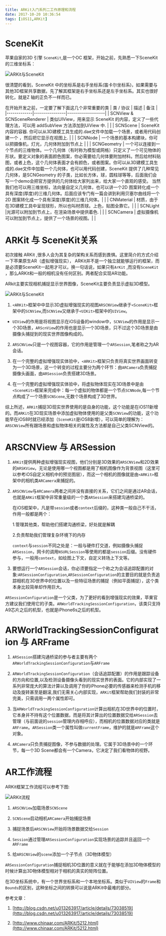 ```yaml
---
title: ARKit入门系列二工作原理和流程
date: 2017-10-20 10:36:54
tags: [iOS11,ARKit]
---
```



# SceneKit

 苹果自家的3D 引擎 `SceneKit`,是一个OC 框架，开始之前，先熟悉一下SceneKit 的三维坐标系：

 ![ARKit与SceneKit](/images/arkit/arkit_02_01.jpeg)

  很清楚的看到，SceneKit 中的坐标系是右手坐标系(笛卡尔坐标系)，如果需要与其他3D框架共享数据，先了解其框架是右手坐标系还是左手坐标系。其实也很好转化，就是Z 轴的正负不一样而已。

  在开始开发之前，一定要了解下面这几个非常重要的类
|    类 / 协议         |  描述      |    备注            |
|-------------|----------------|-------------------|
| SCNView & SCNSceneRenderer | 类似UIView，用来显示 SceneKit 的内容，定义了一些代理方法，可以用 addSubView 方法添加到UiView 中. | |
| SCNScene | SceneKit 内容的容器. 你可以从3D建模工具生成的.dae文件中加载一个场景，或者用代码创建一个 ，然后把它显示在视图上. | |
| SCNNode | 一个场景的基本构建块，你可以把摄像机，灯光，几何体附加到节点上 | |
| SCNGeometry | 一个可以连接到一个节点的三维物体。一个几何体（有时称为模型或网格）只定义了一个可见物体的形状。要定义对象的表面颜色图案，你必需要给几何体要附加材料。然后给材料贴图，或者上色，这个几何体表面才会有颜色，或者图案。你可以从3D建模工具生成的.dae文件中加载一个几何体，也可以用代码创建，SceneKit 提供了几种常见几何体，是SCNGeometry 的子类，比如长方体，球，圆柱球等等，后面我们会写一个demo会把官方提供的几何体给大家列出来，给大家一个直观的感受。 当然我们也可以用三维坐标，法向量自定义几何体，也可以讲一个2D 图案转化成一个具有深度(厚度)的三维几何体。后面应该专门有一篇会讲到利用贝塞尔曲线将一个2D 图案转化成一个具有深度(厚度)的三维几何体。| |
| CNMaterial | 材质，由于在3D建模工具中呈现球形，所以也叫材质球。上色，贴图全靠它。| |
| SCNLight |光源可以附加到节点上，在渲染场景中提供着色. | |
| SCNCamera | 虚拟摄像机可以附加到节点上，提供了一个场景的视图。| |

<!-- more -->

# ARKit 与 SceneKit关系

  初次接触 ARKit ,很多人会为其复杂的架构关系而感到畏惧。这里简介的方式介绍一下苹果原生AR（虚拟增强现实）， ARKit并不是一个独立就能够运行的框架，而是必须要SceneKit一起用才可以，换一句话说，如果只有`ArKit` ,而没有`SceneKit` ，那么ARKit和一般的相机没有任何区别。两者配合实现AR功能。 

  ARkit主要实现相机捕捉显示世界图像，SceneKit主要负责显示虚拟3D模型。

  ![ARKit与SceneKit](/images/arkit/arkit_scencekit.png)

 1. `<ARKit>`框架中中显示3D虚拟增强现实的视图`ARSCNView`继承于`<SceneKit>`框架中的`SCNView`,而`SCNView`又继承于`<UIKit>`框架中的`UIView`。

 * `UIView`的作用是将视图显示在iOS设备的window中，`SCNView`的作用是显示一个3D场景，`ARScnView`的作用也是显示一个3D场景，只不过这个3D场景是由摄像头捕捉到的现实世界图像构成的。

 2. `ARSCNView`只是一个视图容器，它的作用是管理一个`ARSession`,笔者称之为AR会话。


 3. 在一个完整的虚拟增强现实体验中，`<ARKit>`框架只负责将真实世界画面转变为一个3D场景，这一个转变的过程主要分为两个环节：由`ARCamera`负责捕捉摄像头画面，由`ARSession`负责搭建3D场景。

 4. 在一个完整的虚拟增强现实体验中，将虚拟物体现实在3D场景中是由`<SceneKit>`框架来完成中：每一个虚拟的物体都是一个节点`SCNNode`,每一个节点构成了一个场景`SCNScene`,无数个场景构成了3D世界。

 综上所述，`ARKit`捕捉3D现实世界使用的是自身的功能，这个功能是在iOS11新增的。而`ARKit`在3D现实场景中添加虚拟物体使用的是父类`SCNView`的功能，这个功能早在iOS8时就已经添加（`SceneKit`是iOS8新增），可以简单的理解为：`ARSCNView`所有跟场景和虚拟物体相关的属性及方法都是自己父类SCNView的。

# ARSCNView 与 ARSession

 1. `ARKit`提供两种虚拟增强现实视图，他们分别是3D效果的`ARSCNView`和2D效果的`ARSKView`，无论是使用哪一个视图都是用了相机图像作为背景视图（这里可以参考iOS自定义相机中的预览图层），而这一个相机的图像就是由`<ARKit>`框架中的相机类`ARCamera`来捕捉的。

 2. `ARSCNView`与`ARCamera`两者之间并没有直接的关系，它们之间是通过AR会话，也就是`ARKit`框架中非常重量级的一个类`ARSession`来搭建沟通桥梁的。

    在iOS框架中，凡是带`session`或者`context`后缀的，这种类一般自己不干活，作用一般都是两个：

      1.管理其他类，帮助他们搭建沟通桥梁，好处就是解耦

      2.负责帮助我们管理复杂环境下的内存

      `context`与`session`不同之处是：一般与硬件打交道，例如摄像头捕捉`ARSession`，网卡的调用`NSURLSession`等使用的都是`session`后缀。没有硬件参与，一般用`context`，如绘图上下文，自定义转场上下文等。

 3. 要想运行一个`ARSession`会话，你必须要指定一个称之为会话追踪配置的对象:`ARSessionConfiguration`,`ARSessionConfiguration`的主要目的就是负责追踪相机在3D世界中的位置以及一些特征场景的捕捉（例如平面捕捉），这个类本身比较简单却作用巨大。

 `ARSessionConfiguration`是一个父类，为了更好的看到增强现实的效果，苹果官方建议我们使用它的子类。`ARWorldTrackingSessionConfiguration`，该类只支持A9芯片之后的机型，也就是iPhone6s之后的机型。

# ARWorldTrackingSessionConfiguration 与 ARFrame

 1. `ARSession`搭建沟通桥梁的参与者主要有两个`ARWorldTrackingSessionConfiguration`与`ARFrame`

 2. `ARWorldTrackingSessionConfiguration`（会话追踪配置）的作用是跟踪设备的方向和位置,以及检测设备摄像头看到的现实世界的表面。它的内部实现了一系列非常庞大的算法计算以及调用了你的iPhone必要的传感器来检测手机的移动及旋转甚至是翻滚,我们无需关心内部实现，`ARKit`框架帮助我们封装的非常完美，只需调用一两个属性即可。

 3. 当`ARWorldTrackingSessionConfiguration`计算出相机在3D世界中的位置时，它本身并不持有这个位置数据，而是将其计算出的位置数据交给`ARSession`去管理（与前面说的`session`管理内存相呼应），而相机的位置数据对应的类就是`ARFrame`。`ARSession`类一个属性叫做`currentFrame`，维护的就是`ARFrame`这个对象。

 4. `ARCamera`只负责捕捉图像，不参与数据的处理。它属于3D场景中的一个环节，每一个3D Scene都会有一个Camera，它决定了我们看物体的视野。



# AR工作流程

ARKit框架工作流程可以参考下图:

![ARKit流程](/images/arkit/arkit_workflow.png)

1. `ARSCNView`加载场景`SCNScene`

2. `SCNScene`启动相机`ARCamera`开始捕捉场景

3. 捕捉场景后`ARSCNView`开始将场景数据交给`Session`

4. `Session`通过管理`ARSessionConfiguration`实现场景的追踪并且返回一个`ARFrame`

5. 给`ARSCNView`的`scene`添加一个子节点（3D物体模型）

`ARSessionConfiguration`捕捉相机3D位置的意义就在于能够在添加3D物体模型的时候计算出3D物体模型相对于相机的真实的矩阵位置。

在3D坐标系统中，有一个世界坐标系和一个本地坐标系。类似于`UIView`的`Frame`和`Bounds`的区别，这种坐标之间的转换可以说是ARKit中最难的部分。


参考文章：
1. [http://blog.csdn.net/u013263917/article/details/73038519](http://blog.csdn.net/u013263917/article/details/73038519)

2. [http://www.chinaar.com/ARKit/5212.html](http://www.chinaar.com/ARKit/5212.html)